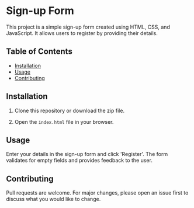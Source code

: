 # Sign-up Form

This project is a simple sign-up form created using HTML, CSS, and JavaScript. It allows users to register by providing their details.

## Table of Contents

- [Installation](#installation)
- [Usage](#usage)
- [Contributing](#contributing)

## Installation

1. Clone this repository or download the zip file.

2. Open the `index.html` file in your browser.

## Usage

Enter your details in the sign-up form and click 'Register'. The form validates for empty fields and provides feedback to the user.

## Contributing

Pull requests are welcome. For major changes, please open an issue first to discuss what you would like to change.
